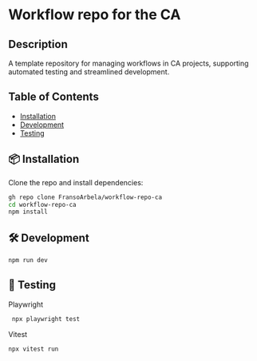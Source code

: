 # Workflow repo for the CA

## Description 
A template repository for managing workflows in CA projects, supporting automated testing and streamlined development.

## Table of Contents
- [Installation](#Installation)
- [Development](#Development)
- [Testing](#Testing)


## 📦 Installation

Clone the repo and install dependencies:

```bash
gh repo clone FransoArbela/workflow-repo-ca
cd workflow-repo-ca
npm install
```
## 🛠️ Development

```bash
npm run dev
```

## 🧪 Testing
Playwright
```bash
 npx playwright test
```
Vitest
```bash
npx vitest run
```
